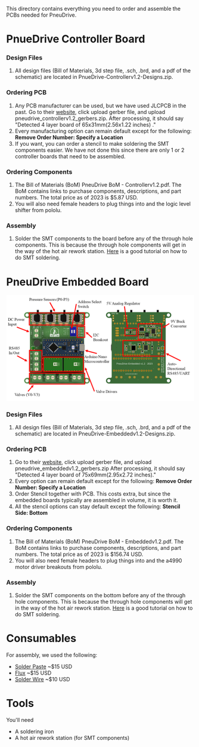 This directory contains everything you need to order and assemble the PCBs needed for PneuDrive. 

# PnueDrive Controller Board
### Design Files
1. All design files (Bill of Materials, 3d step file, .sch, .brd, and a pdf of the schematic) are located in PnueDrive-Controllerv1.2-Designs.zip.

### Ordering PCB
1. Any PCB manufacturer can be used, but we have used JLCPCB in the past. Go to their [website](https://jlcpcb.com/), click upload gerber file, and upload pneudrive_controllerv1.2_gerbers.zip. After processing, it should say "Detected 4 layer board of 65x31mm(2.56x1.22 inches) ."
2. Every manufacturing option can remain default except for the following: **Remove Order Number: Specify a Location**
3. If you want, you can order a stencil to make soldering the SMT components easier. We have not done this since there are only 1 or 2 controller boards that need to be assembled.

### Ordering Components
1. The Bill of Materials (BoM) PneuDrive BoM - Controllerv1.2.pdf. The BoM contains links to purchase components, descriptions, and part numbers. The total price as of 2023 is $5.87 USD.
2. You will also need female headers to plug things into and the logic level shifter from pololu.

### Assembly
1. Solder the SMT components to the board before any of the through hole components. This is because the through hole components will get in the way of the hot air rework station. [Here](https://www.youtube.com/watch?v=fYInlAmPnGo&pp=ygUWc210IHNvbGRlcmluZyB0dXRvcmlhbA%3D%3D) is a good tutorial on how to do SMT soldering.




# PneuDrive Embedded Board
![Embedded Board](../resources/SingleBoardDiagram.png)

### Design Files
1. All design files (Bill of Materials, 3d step file, .sch, .brd, and a pdf of the schematic) are located in PneuDrive-Embeddedv1.2-Designs.zip.

### Ordering PCB
1.  Go to their [website](https://jlcpcb.com/), click upload gerber file, and upload pneudrive_embeddedv1.2_gerbers.zip After processing, it should say "Detected 4 layer board of 75x69mm(2.95x2.72 inches)."
2.  Every option can remain default except for the following: **Remove Order Number: Specify a Location**
3.  Order Stencil together with PCB. This costs extra, but since the embedded boards typically are assembled in volume, it is worth it.
4.  All the stencil options can stay default except the following: **Stencil Side: Bottom**

### Ordering Components
1. The Bill of Materials (BoM) PneuDrive BoM - Embeddedv1.2.pdf. The BoM contains links to purchase components, descriptions, and part numbers. The total price as of 2023 is $156.74 USD.
2. You will also need female headers to plug things into and the a4990 motor driver breakouts from pololu.

### Assembly
1. Solder the SMT components on the bottom before any of the through hole components. This is because the through hole components will get in the way of the hot air rework station. [Here](https://www.youtube.com/watch?v=fYInlAmPnGo&pp=ygUWc210IHNvbGRlcmluZyB0dXRvcmlhbA%3D%3D) is a good tutorial on how to do SMT soldering.



# Consumables

For assembly, we used the following:
*  [Solder Paste](https://www.amazon.com/Wonderway-Soldering-Electronics-CELLPHONE-Repairing/dp/B0BLSJQPR6/ref=sr_1_6?crid=6NIL0QUJVAGM&keywords=solder+paste&qid=1697561173&sprefix=solder+paste%2Caps%2C127&sr=8-6) ~$15 USD
*  [Flux](https://www.amazon.com/Smooth-Flow-No-Clean-syringe-plunger/dp/B08KJRCYRH/ref=sr_1_1?crid=447AJ25QBNVN&keywords=chip+quik+nc191&qid=1697561249&sprefix=chip+quik+nc191%2Caps%2C107&sr=8-1) ~$15 USD
*  [Solder Wire](https://www.amazon.com/Dia0-032in-0-11lb-Precision-Electronics-Soldering/dp/B07Q167J98/ref=sr_1_5?crid=2V5IWMRTC525D&keywords=solder+lead+free&qid=1697561457&sprefix=solder+lead+free%2Caps%2C109&sr=8-5) ~$10 USD

# Tools
You'll need
* A soldering iron
* A hot air rework station (for SMT components)

